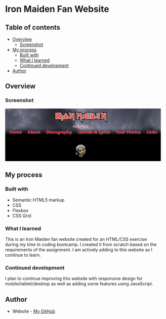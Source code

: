 # Iron Maiden Fan Website

## Table of contents

- [Overview](#overview)
  - [Screenshot](#screenshot)
- [My process](#my-process)
  - [Built with](#built-with)
  - [What I learned](#what-i-learned)
  - [Continued development](#continued-development)
- [Author](#author)

## Overview

### Screenshot

![Iron Maiden Fan Website](images/homepage-sample.png)


## My process

### Built with

- Semantic HTML5 markup
- CSS
- Flexbox
- CSS Grid

### What I learned

This is an Iron Maiden fan website created for an HTML/CSS exercise during my time in coding bootcamp. I created it from scratch based on the requirements of the assignment. I am actively adding to this website as I continue to learn.

### Continued development

I plan to continue improving this website with responsive design for mobile/tablet/desktop as well as adding some features using JavaScript.

## Author

- Website - [My GitHub](https://github.com/micamash)
